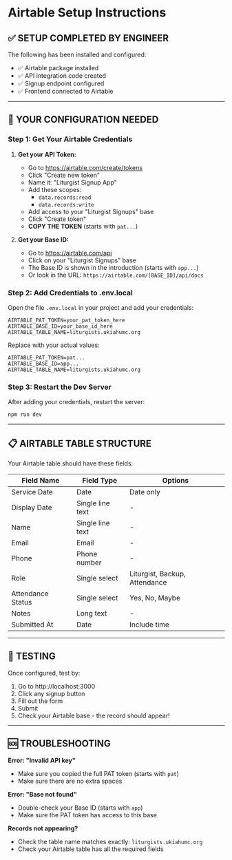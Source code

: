 # Airtable Setup Instructions

## ✅ SETUP COMPLETED BY ENGINEER

The following has been installed and configured:
- ✅ Airtable package installed
- ✅ API integration code created
- ✅ Signup endpoint configured
- ✅ Frontend connected to Airtable

---

## 🔧 YOUR CONFIGURATION NEEDED

### Step 1: Get Your Airtable Credentials

1. **Get your API Token:**
   - Go to https://airtable.com/create/tokens
   - Click "Create new token"
   - Name it: "Liturgist Signup App"
   - Add these scopes:
     - `data.records:read`
     - `data.records:write`
   - Add access to your "Liturgist Signups" base
   - Click "Create token"
   - **COPY THE TOKEN** (starts with `pat...`)

2. **Get your Base ID:**
   - Go to https://airtable.com/api
   - Click on your "Liturgist Signups" base
   - The Base ID is shown in the introduction (starts with `app...`)
   - Or look in the URL: `https://airtable.com/[BASE_ID]/api/docs`

### Step 2: Add Credentials to .env.local

Open the file `.env.local` in your project and add your credentials:

```env
AIRTABLE_PAT_TOKEN=your_pat_token_here
AIRTABLE_BASE_ID=your_base_id_here
AIRTABLE_TABLE_NAME=liturgists.ukiahumc.org
```

Replace with your actual values:

```env
AIRTABLE_PAT_TOKEN=pat...
AIRTABLE_BASE_ID=app...
AIRTABLE_TABLE_NAME=liturgists.ukiahumc.org
```

### Step 3: Restart the Dev Server

After adding your credentials, restart the server:

```bash
npm run dev
```

---

## 📋 AIRTABLE TABLE STRUCTURE

Your Airtable table should have these fields:

| Field Name | Field Type | Options |
|------------|------------|---------|
| Service Date | Date | Date only |
| Display Date | Single line text | - |
| Name | Single line text | - |
| Email | Email | - |
| Phone | Phone number | - |
| Role | Single select | Liturgist, Backup, Attendance |
| Attendance Status | Single select | Yes, No, Maybe |
| Notes | Long text | - |
| Submitted At | Date | Include time |

---

## 🧪 TESTING

Once configured, test by:
1. Go to http://localhost:3000
2. Click any signup button
3. Fill out the form
4. Submit
5. Check your Airtable base - the record should appear!

---

## 🆘 TROUBLESHOOTING

**Error: "Invalid API key"**
- Make sure you copied the full PAT token (starts with `pat`)
- Make sure there are no extra spaces

**Error: "Base not found"**
- Double-check your Base ID (starts with `app`)
- Make sure the PAT token has access to this base

**Records not appearing?**
- Check the table name matches exactly: `liturgists.ukiahumc.org`
- Check your Airtable table has all the required fields
